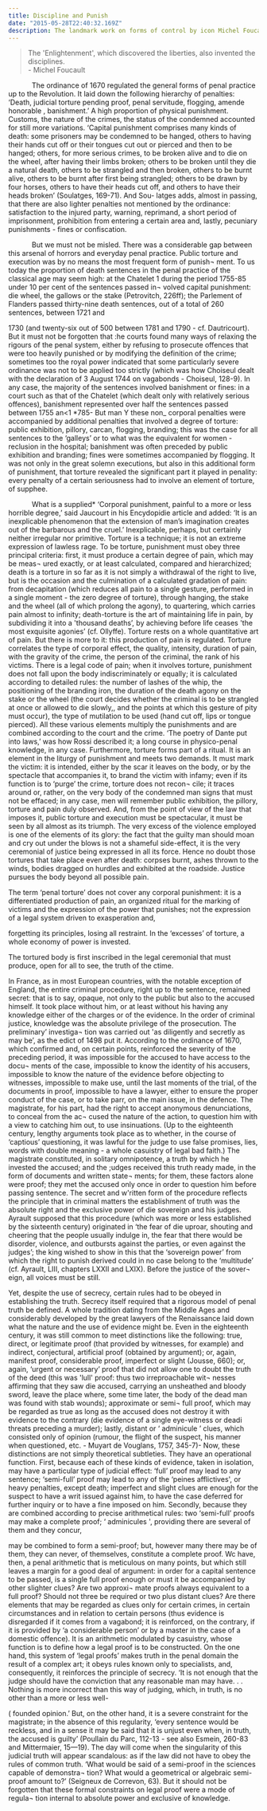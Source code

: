 ```yaml
---
title: Discipline and Punish
date: "2015-05-28T22:40:32.169Z"
description: The landmark work on forms of control by icon Michel Foucault
---
```

> The 'Enlightenment', which discovered the liberties, also invented the disciplines.
> <br/>
>         - Michel Foucault

&nbsp;&nbsp;&nbsp;&nbsp;&nbsp;&nbsp;&nbsp;&nbsp;&nbsp;&nbsp;&nbsp;&nbsp;The ordinance of 1670 regulated the general forms of penal practice 
up to the Revolution. It laid down the following hierarchy of 
penalties: ‘Death, judicial torture pending proof, penal servitude, 
flogging, amende honorable , banishment.’ A high proportion of 
physical punishment. Customs, the nature of the crimes, the status 
of the condemned accounted for still more variations. ‘Capital 
punishment comprises many kinds of death: some prisoners may be 
condemned to be hanged, others to having their hands cut off or 
their tongues cut out or pierced and then to be hanged; others, for 
more serious crimes, to be broken alive and to die on the wheel, 
after having their limbs broken; others to be broken until they die 
a natural death, others to be strangled and then broken, others to 
be burnt alive, others to be burnt after first being strangled; others 
to be drawn by four horses, others to have their heads cut off, and 
others to have their heads broken’ (Soulatges, 169-71). And Sou- 
latges adds, almost in passing, that there are also lighter penalties 
not mentioned by the ordinance: satisfaction to the injured party, 
warning, reprimand, a short period of imprisonment, prohibition 
from entering a certain area and, lastly, pecuniary punishments - 
fines or confiscation. 

&nbsp;&nbsp;&nbsp;&nbsp;&nbsp;&nbsp;&nbsp;&nbsp;&nbsp;&nbsp;&nbsp;&nbsp;But we must not be misled. There was a considerable gap between 
this arsenal of horrors and everyday penal practice. Public torture 
and execution was by no means the most frequent form of punish¬ 
ment. To us today the proportion of death sentences in the penal 
practice of the classical age may seem high: at the Chatelet 1 during 
the period 1755-85 under 10 per cent of the sentences passed in¬ 
volved capital punishment: die wheel, the gallows or the stake 
(Petrovitch, 226ff); the Parlement of Flanders passed thirty-nine 
death sentences, out of a total of 260 sentences, between 1721 and 


1730 (and twenty-six out of 500 between 1781 and 1790 - cf. 
Dautricourt). But it must not be forgotten that :he courts found 
many ways of relaxing the rigours of the penal system, either by 
refusing to prosecute offences that were too heavily punished or by 
modifying the definition of the crime; sometimes too the royal 
power indicated that some particularly severe ordinance was not to 
be applied too strictly (which was how Choiseul dealt with the 
declaration of 3 August 1744 on vagabonds - Choiseul, 128-9). 
In any case, the majority of the sentences involved banishment or 
fines: in a court such as that of the Chatelet (which dealt only with 
relatively serious offences), banishment represented over half the 
sentences passed between 1755 an<1 *785- But man Y these non_ 
corporal penalties were accompanied by additional penalties that 
involved a degree of torture: public exhibition, pillory, carcan, 
flogging, branding; this was the case for all sentences to the ‘galleys’ 
or to what was the equivalent for women - reclusion in the hospital; 
banishment was often preceded by public exhibition and branding; 
fines were sometimes accompanied by flogging. It was not only in 
the great solemn executions, but also in this additional form of 
punishment, that torture revealed the significant part it played in 
penality: every penalty of a certain seriousness had to involve an 
element of torture, of supphee. 

&nbsp;&nbsp;&nbsp;&nbsp;&nbsp;&nbsp;&nbsp;&nbsp;&nbsp;&nbsp;&nbsp;&nbsp;What is a supplied* ‘Corporal punishment, painful to a more or 
less horrible degree,’ said Jaucourt in his Encydopidie article and 
added: ‘It is an inexplicable phenomenon that the extension of 
man’s imagination creates out of the barbarous and the cruel.’ 
Inexplicable, perhaps, but certainly neither irregular nor primitive. 
Torture is a technique; it is not an extreme expression of lawless 
rage. To be torture, punishment must obey three principal criteria: 
first, it must produce a certain degree of pain, which may be meas¬ 
ured exactly, or at least calculated, compared and hierarchized; 
death is a torture in so far as it is not simply a withdrawal of the 
right to live, but is the occasion and the culmination of a calculated 
gradation of pain: from decapitation (which reduces all pain to a 
single gesture, performed in a single moment - the zero degree of 
torture), through hanging, the stake and the wheel (all of which 
prolong the agony), to quartering, which carries pain almost 
to infinity; death-torture is the art of maintaining life in pain, by 
subdividing it into a 'thousand deaths’, by achieving before life 
ceases 'the most exquisite agonies’ (cf. Ollyffe). Torture rests on a 
whole quantitative art of pain. But there is more to it: this production 
of pain is regulated. Torture correlates the type of corporal effect, the 
quality, intensity, duration of pain, with the gravity of the crime, 
the person of the criminal, the rank of his victims. There is a legal 
code of pain; when it involves torture, punishment does not fall 
upon the body indiscriminately or equally; it is calculated according 
to detailed rules: the number of lashes of the whip, the positioning 
of the branding iron, the duration of the death agony on the stake 
or the wheel (the court decides whether the criminal is to be 
strangled at once or allowed to die slowly,, and the points at which 
this gesture of pity must occur), the type of mutilation to be used 
(hand cut off, lips or tongue pierced). All these various elements 
multiply the punishments and are combined according to the court 
and the crime. ‘The poetry of Dante put into laws,’ was how Rossi 
described it; a long course in physico-penal knowledge, in any case. 
Furthermore, torture forms part of a ritual. It is an element in the 
liturgy of punishment and meets two demands. It must mark the 
victim: it is intended, either by the scar it leaves on the body, or by 
the spectacle that accompanies it, to brand the victim with infamy; 
even if its function is to ‘purge’ the crime, torture does not recon¬ 
cile; it traces around or, rather, on the very body of the condemned 
man signs that must not be effaced; in any case, men will remember 
public exhibition, the pillory, torture and pain duly observed. And, 
from the point of view of the law that imposes it, public torture and 
execution must be spectacular, it must be seen by all almost as its 
triumph. The very excess of the violence employed is one of the 
elements of its glory: the fact that the guilty man should moan and 
cry out under the blows is not a shameful side-effect, it is the very 
ceremonial of justice being expressed in all its force. Hence no doubt 
those tortures that take place even after death: corpses burnt, ashes 
thrown to the winds, bodies dragged on hurdles and exhibited at 
the roadside. Justice pursues the body beyond all possible pain. 

The term ‘penal torture’ does not cover any corporal punishment: 
it is a differentiated production of pain, an organized ritual for the 
marking of victims and the expression of the power that punishes; 
not the expression of a legal system driven to exasperation and, 


forgetting its principles, losing all restraint. In the ‘excesses’ of 
torture, a whole economy of power is invested. 

The tortured body is first inscribed in the legal ceremonial that 
must produce, open for all to see, the truth of the ctime. 

In France, as in most European countries, with the notable 
exception of England, the entire criminal procedure, right up to the 
sentence, remained secret: that is to say, opaque, not only to the 
public but also to the accused himself. It took place without him, 
or at least without his having any knowledge either of the charges 
or of the evidence. In the order of criminal justice, knowledge was 
the absolute privilege of the prosecution. The preliminary’ investiga¬ 
tion was carried out 'as diligently and secretly as may be’, as the edict 
of 1498 put it. According to the ordinance of 1670, which confirmed 
and, on certain points, reinforced the severity of the preceding 
period, it was impossible for the accused to have access to the docu¬ 
ments of the case, impossible to know the identity of his accusers, 
impossible to know the nature of the evidence before objecting to 
witnesses, impossible to make use, until the last moments of the 
trial, of the documents in proof, impossible to have a lawyer, either 
to ensure the proper conduct of the case, or to take parr, on the 
main issue, in the defence. The magistrate, for his part, had the 
right to accept anonymous denunciations, to conceal from the ac¬ 
cused the nature of the action, to question him with a view to 
catching him out, to use insinuations. (Up to the eighteenth century, 
lengthy arguments took place as to whether, in the course of 
‘captious’ questioning, it was lawful for the judge to use false 
promises, lies, words with double meaning - a whole casuistry of 
legal bad faith.) The magistrate constituted, in solitary omnipotence, 
a truth by which he invested the accused; and the ;udges received 
this truth ready made, in the form of documents and written state¬ 
ments; for them, these factors alone were proof; they met the 
accused only once in order to question him before passing sentence. 
The secret and w'ritten form of the procedure reflects the principle 
that in criminal matters the establishment of truth was the absolute 
right and the exclusive power of die sovereign and his judges. 
Ayrault supposed that this procedure (which was more or less 
established by the sixteenth century) originated in ‘the fear of die 
uproar, shouting and cheering that the people usually indulge in, 
the fear that there would be disorder, violence, and outbursts against 
the parties, or even against the judges’; the king wished to show in 
this that the ‘sovereign power’ from which the right to punish 
derived could in no case belong to the ‘multitude’ (cf. Ayrault, 
LIII, chapters LXXII and LXIX). Before the justice of the sover¬ 
eign, all voices must be still. 

Yet, despite the use of secrecy, certain rules had to be obeyed in 
establishing the truth. Secrecy itself required that a rigorous model 
of penal truth be defined. A whole tradition dating from the Middle 
Ages and considerably developed by the great lawyers of the 
Renaissance laid down what the nature and the use of evidence 
might be. Even in the eighteenth century, it was still common to 
meet distinctions like the following: true, direct, or legitimate proof 
(that provided by witnesses, for example) and indirect, conjectural, 
artificial proof (obtained by argument); or, again, manifest proof, 
considerable proof, imperfect or slight (Jousse, 660); or, again, 
‘urgent or necessary’ proof that did not allow one to doubt the 
truth of the deed (this was 'lull' proof: thus two irreproachable wit¬ 
nesses affirming that they saw die accused, carrying an unsheathed 
and bloody sword, leave the place where, some time later, the body 
of the dead man was found with stab wounds); approximate or semi¬ 
full proof, which may be regarded as true as long as the accused does 
not destroy it with evidence to the contrary (die evidence of a single 
eye-witness or deadi threats preceding a murder); lastly, distant or 
‘ adminicule ’ clues, which consisted only of opinion (rumour, the 
flight of the suspect, his manner when questioned, etc. - Muyart de 
Vouglans, 1757, 345-7)- Now, these distinctions are not simply 
theoretical subtleties. They have an operational function. First, 
because each of these kinds of evidence, taken in isolation, may have 
a particular type of judicial effect: ‘full’ proof may lead to any 
sentence; ‘semi-full’ proof may lead to any of the ‘peines afflictives', 
or heavy penalties, except death; imperfect and slight clues are 
enough for the suspect to have a writ issued against him, to have 
the case deferred for further inquiry or to have a fine imposed on 
him. Secondly, because they are combined according to precise 
arithmetical rules: two ‘semi-full’ proofs may make a complete proof; 
‘ adminicules ', providing there are several of them and they concur, 

may be combined to form a semi-proof; but, however many there 
may be of them, they can never, of themselves, constitute a complete 
proof. Wc have, then, a penal arithmetic that is meticulous on many 
points, but which still leaves a margin for a good deal of argument: in 
order for a capital sentence to be passed, is a single full proof enough 
or must it be accompanied by other slighter clues? Are two approxi¬ 
mate proofs always equivalent to a full proof? Should not three be 
required or two plus distant clues? Are there elements that may be 
regarded as clues only for certain crimes, in certain circumstances 
and in relation to certain persons (thus evidence is disregarded if it 
comes from a vagabond; it is reinforced, on the contrary, if it is 
provided by ‘a considerable person’ or by a master in the case of a 
domestic offence). It is an arithmetic modulated by casuistry, whose 
function is to define how a legal proof is to be constructed. On the 
one hand, this system of ‘legal proofs’ makes truth in the penal 
domain the result of a complex art; it obeys rules known only to 
specialists, and, consequently, it reinforces the principle of secrecy. 
‘It is not enough that the judge should have the conviction that any 
reasonable man may have. . . Nothing is more incorrect than this 
way of judging, which, in truth, is no other than a more or less well- 

( founded opinion.’ But, on the other hand, it is a severe constraint 
for the magistrate; in the absence of this regularity, ‘every sentence 
would be reckless, and in a sense it may be said that it is unjust even 
when, in truth, the accused is guilty’ (Poullain du Parc, 112-13 - see 
also Esmein, 260-83 and Mittermaier, 15—19). The day will come 
when the singularity of this judicial truth will appear scandalous: 
as if the law did not have to obey the rules of common truth. ‘What 
would be said of a semi-proof in the sciences capable of demonstra¬ 
tion? What would a geometrical or algebraic semi-proof amount 
to?’ (Seigneux de Correvon, 63). But it should not be forgotten 
that these formal constraints on legal proof were a mode of regula¬ 
tion internal to absolute power and exclusive of knowledge. 